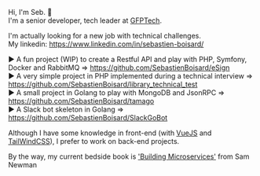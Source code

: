 Hi, I'm Seb. :wave:  
I'm a senior developer, tech leader at [GFPTech](https://www.gfpfrance.com/). 

I'm actually looking for a new job with technical challenges.  
My linkedin: https://www.linkedin.com/in/sebastien-boisard/

:arrow_forward: A fun project (WIP) to create a Restful API and play with PHP, Symfony, Docker and RabbitMQ => https://github.com/SebastienBoisard/eSign   
:arrow_forward: A very simple project in PHP implemented during a technical interview => https://github.com/SebastienBoisard/library_technical_test  
:arrow_forward: A small project in Golang to play with MongoDB and JsonRPC => https://github.com/SebastienBoisard/tamago   
:arrow_forward: A Slack bot skeleton in Golang => https://github.com/SebastienBoisard/SlackGoBot  


Although I have some knowledge in front-end (with [VueJS](https://vuejs.org/) and [TailWindCSS](https://tailwindcss.com/)), I prefer to work on back-end projects.  

By the way, my current bedside book is ['Building Microservices'](https://www.oreilly.com/library/view/building-microservices/9781491950340/) from Sam Newman
